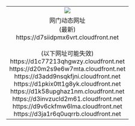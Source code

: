 ﻿<table>
  <tr></tr>
  <tr><td colspan=2 align=center><img src="https://d7siidpmx6vrt.cloudfront.net/Up/oGate.jpg" /></td></tr>
  <tr><td colspan=2 align=center>网门动态网址<br/>(最新)
<br>https://d7siidpmx6vrt.cloudfront.net
<br/><br/>(以下网址可能失效)
<br>https://d1c77213qhgwzy.cloudfront.net
<br>https://d20m2s9e6w7mta.cloudfront.net
<br>https://d3add9nsqkfjni.cloudfront.net
<br>https://d1pkix0tt1g8yk.cloudfront.net
<br>https://d1k58upghaz1nm.cloudfront.net
<br>https://d3invzucld2m61.cloudfront.net
<br>https://d9v6ckfmw6lma.cloudfront.net
<br>https://d3ja1r6q0uqrrb.cloudfront.net
    </td>
  </tr>
</table>
